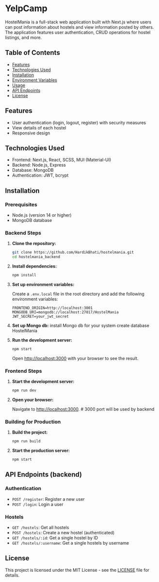 # YelpCamp

HostelMania is a full-stack web application built with Next.js where users can post information about hostels and view information posted by others. The application features user authentication, CRUD operations for hostel listings, and more.

## Table of Contents

- [Features](#features)
- [Technologies Used](#technologies-used)
- [Installation](#installation)
- [Environment Variables](#environment-variables)
- [Usage](#usage)
- [API Endpoints](#api-endpoints)
- [License](#license)

## Features

- User authentication (login, logout, register) with security measures
- View details of each hostel
- Responsive design

## Technologies Used

- Frontend: Next.js, React, SCSS, MUI (Material-UI)
- Backend: Node.js, Express
- Database: MongoDB
- Authentication: JWT, bcrypt

## Installation

### Prerequisites

- Node.js (version 14 or higher)
- MongoDB database

### Backend Steps

1. **Clone the repository:**

    ```bash
    git clone https://github.com/HardikBhati/hostelmania.git
    cd hostelmania_backend
    ```

2. **Install dependencies:**

    ```bash
    npm install
    ```

3. **Set up environment variables:**

    Create a `.env.local` file in the root directory and add the following environment variables:

    ```env
    FRONTEND_ORIGIN=http://localhost:3001
    MONGODB_URI=mongodb://localhost:27017/HostelMania
    JWT_SECRET=your_jwt_secret
    ```
4. **Set up Mongo db:**
    install Mongo db for your system create database HostelMania
5. **Run the development server:**

    ```bash
    npm start
    ```

    Open [http://localhost:3000](http://localhost:3000) with your browser to see the result.




### Frontend Steps

1. **Start the development server:**

    ```bash
    npm run dev
    ```

2. **Open your browser:**

    Navigate to [http://localhost:3000](http://localhost:3001).  # 3000 port will be used by backend

### Building for Production

1. **Build the project:**

    ```bash
    npm run build
    ```

2. **Start the production server:**

    ```bash
    npm start
    ```


## API Endpoints (backend)

### Authentication

- `POST /register`: Register a new user
- `POST /login`: Login a user

### Hostels

- `GET /hostels`: Get all hostels
- `POST /hostels`: Create a new hostel (authenticated)
- `GET /hostels/:id`: Get a single hostel by ID
- `GET /hostels/:username`: Get a single hostels by username


## License

This project is licensed under the MIT License - see the [LICENSE](LICENSE) file for details.
